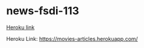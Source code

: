 # news-fsdi-113

[Heroku link](https://movies-articles.herokuapp.com/)

Heroku Link:
https://movies-articles.herokuapp.com/
